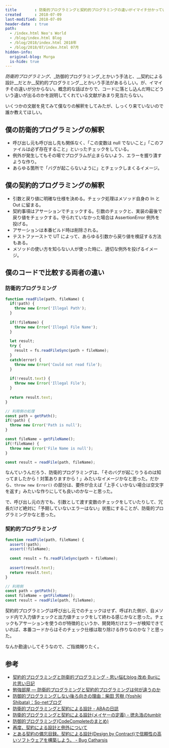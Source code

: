 ```yaml
---
title        : 防衛的プログラミングと契約的プログラミングの違いがイマイチ分かっていない
created      : 2018-07-09
last-modified: 2018-07-09
header-date  : true
path:
  - /index.html Neo's World
  - /blog/index.html Blog
  - /blog/2018/index.html 2018年
  - /blog/2018/07/index.html 07月
hidden-info:
  original-blog: Murga
  is-hide: true
---
```


_防衛的プログラミング_、_防御的プログラミング_とかいう手法と、__契約による設計__だとか__契約的プログラミング__とかいう手法があるらしい。が、イマイチその違いが分からない。概念的な話ばかりで、コードに落とし込んだ時にどういう違いが出るのかを説明してくれている文献があまり見当たらない。

いくつかの文献を見てみて僕なりの解釈をしてみたが、しっくり来ていないので誰か教えてほしい。

## 僕の防衛的プログラミングの解釈

- 呼び出し元も呼び出し先も関係なく、「この変数は null でないこと」「このファイルは必ず存在すること」といったチェックをしている。
- 例外が発生してもその場でプログラムが止まらないよう、エラーを握り潰すような作り。
- あらゆる箇所で「バグが起こらないように」とチェックしまくるイメージ。

## 僕の契約的プログラミングの解釈

- 引数と戻り値に明確な仕様を決める。チェック処理はメソッド自身の In と Out に留まる。
- 契約事項はアサーションでチェックする。引数のチェックと、実装の最後で戻り値をチェックする。守られていなかった場合は AssertionError 例外を投げる。
- アサーションは本番ビルド時は削除される。
- テストファーストで UT によって、あらゆる引数から戻り値を検証する方法もある。
- メソッドの使い方を知らない人が使った時に、適切な例外を投げるイメージ。

## 僕のコードで比較する両者の違い

### 防衛的プログラミング

```javascript
function readFile(path, fileName) {
  if(!path) {
    throw new Error('Illegal Path');
  }
  
  if(!fileName) {
    throw new Error('Illegal File Name');
  }
  
  let result;
  try {
    result = fs.readFileSync(path + fileName);
  }
  catch(error) {
    throw new Error('Could not read file');
  }
  
  if(!result.text) {
    throw new Error('Illegal File');
  }
  
  return result.text;
}

// 利用側の処理
const path = getPath();
if(!path) {
  throw new Error('Path is null');
}

const fileName = getFileName();
if(!fileName) {
  throw new Error('File Name is null');
}

const result = readFile(path, fileName);
```

なんていうんだろう、防衛的プログラミングは、「そのバグが起こりうるのは知ってましたから！対策ありますから！」みたいなイメージかなと思った。だから、`throw new Error()` の部分は、要件が合えば「上手くいかない場合は空文字を返す」みたいな作りにしても良いのかなーと思った。

で、呼び出し元の方でも、引数として渡す変数のチェックをしていたりして、冗長だけど絶対に「予期していないエラーはない」状態にすることが、防衛的プログラミングかなと思った。

### 契約的プログラミング

```javascript
function readFile(path, fileName) {
  assert(!path);
  assert(!fileName);
  
  const result = fs.readFileSync(path + fileName);
  
  assert(result.text);
  return result.text;
}

// 利用側
const path = getPath();
const fileName = getFileName();
const result = readFile(path, fileName);
```

契約的プログラミングは呼び出し元でのチェックはせず、呼ばれた側が、自メソッド内で入力値チェックと出力値チェックをして終わる感じかなと思った。チェックもアサーションを使うのが特徴的というか、開発時だけエラーが検知できていれば、本番コードからはそのチェック仕様は取り除ける作りなのかな？と思った。

なんか勘違いしてそうなので、ご指摘賜りたく。

## 参考

- [契約的プログラミングと防衛的プログラミング - 思い悩むblog 改め Buriに片思い日記](http://d.hatena.ne.jp/itengineer/20070614)
- [勉強部屋 — 防衛的プログラミングと契約的プログラミングは何が違うのか](http://foobarboo.tumblr.com/post/93215099695/防衛的プログラミングと契約的プログラミングは何が違うのか)
- [防御的プログラミングしない後ろ向きの理由：柴田 芳樹 (Yoshiki Shibata)：So-netブログ](https://yshibata.blog.so-net.ne.jp/2010-06-02)
- [防衛的プログラミングと契約による設計 - ABAの日誌](http://aba.hatenablog.com/entry/20050908/p1)
- [防衛的プログラミングと契約による設計(メイヤーの定義) - 徳丸浩のtumblr](http://tumblr.tokumaru.org/post/148133496500/%E9%98%B2%E8%A1%9B%E7%9A%84%E3%83%97%E3%83%AD%E3%82%B0%E3%83%A9%E3%83%9F%E3%83%B3%E3%82%B0%E3%81%A8%E5%A5%91%E7%B4%84%E3%81%AB%E3%82%88%E3%82%8B%E8%A8%AD%E8%A8%88%E3%83%A1%E3%82%A4%E3%83%A4%E3%83%BC%E3%81%AE%E5%AE%9A%E7%BE%A9)
- [防御的プログラミング(CodeCompleteのまとめ)](https://chaingng.github.io/post/%E9%98%B2%E5%BE%A1%E7%9A%84%E3%83%97%E3%83%AD%E3%82%B0%E3%83%A9%E3%83%9F%E3%83%B3%E3%82%B0/)
- [再度、契約による設計と例外について](https://qiita.com/draftcode/items/d9c1aa0ef63b100923dd)
- [とある契約の備忘目録。契約による設計(Design by Contract)で信頼性の高いソフトウェアを構築しよう。 - Bug Catharsis](http://zecl.hatenablog.com/entry/20100131/p1)
